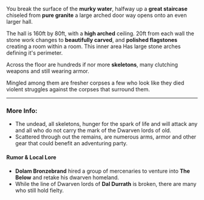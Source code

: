 You break the surface of the **murky water**, halfway up a **great staircase** chiseled from **pure granite** a large arched door way opens onto an even larger hall.

The hall is 160ft by 80ft, with a **high arched** ceiling. 20ft from each wall the stone work changes to **beautifully carved**, and **polished flagstones** creating a room within a room. This inner area Has large stone arches defining it's perimeter.

Across the floor are hundreds if nor more **skeletons**, many clutching weapons and still wearing armor.

Mingled among them are fresher corpses a few who look like they died violent struggles against the corpses that surround them.   

---

### More Info:

* The undead, all skeletons, hunger for the spark of life and will attack any and all who do not carry the mark of the Dwarven lords of old.
* Scattered through out the remains, are numerous arms, armor and other gear that could benefit an adventuring party.

#### Rumor & Local Lore

* **Dolam Bronzebrand** hired a group of mercenaries to venture into **The Below** and retake his dwarven homeland. 
* While the line of Dwarven lords of **Dal Durrath** is broken, there are many who still hold fielty. 